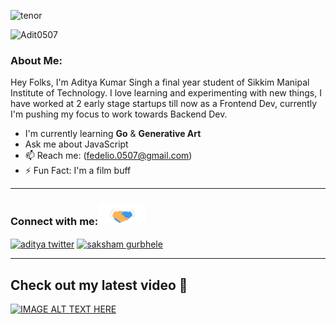 ![tenor](https://github.com/Adit0507/Adit0507/assets/78037846/5657cf36-8846-4335-bc1b-c86c9783a265)

<p align="left"> <img src="https://komarev.com/ghpvc/?username=Adit0507&label=Profile%20views&color=0e75b6&style=flat" alt="Adit0507" /> </p>

<h3 align="left">About Me:</h3>
<p>Hey Folks, I'm Aditya Kumar Singh a final year student of Sikkim Manipal Institute of Technology. I love learning and experimenting with new things, I have worked at 2 early stage startups till now as a Frontend Dev, currently I'm pushing my focus to work towards Backend Dev.</p>

- I'm currently learning **Go** & **Generative Art**
- Ask me about JavaScript
- 📫 Reach me: (fedelio.0507@gmail.com)
- ⚡ Fun Fact: I'm a film buff
------------
<h3>Connect with me:<img src="https://github.com/sakshamgurbhele/sakshamgurbhele/blob/main/Images/Handshake.gif" height="35"></h3>

<p>
<a href="https://twitter.com/AditKSingh" target="_blank"><img align="center" src="https://github.com/TheDudeThatCode/TheDudeThatCode/blob/master/Assets/Twitter.svg" alt="aditya twitter" height="30" width="40" /></a>
<a href="https://www.linkedin.com/in/aditya-kumar-singh-87b0a3208/" target="_blank"><img align="center" src="https://github.com/TheDudeThatCode/TheDudeThatCode/blob/master/Assets/Linkedin.svg" alt="saksham gurbhele" height="30" width="40" /></a>


 -------------------
 ## Check out my latest video 🚀
 [![IMAGE ALT TEXT HERE](https://img.youtube.com/vi/p2EgI6TIJxE/0.jpg)](https://www.youtube.com/watch?v=p2EgI6TIJxE)
 </div>
  

